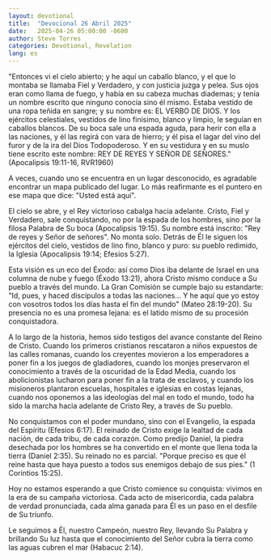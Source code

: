 ```yaml
---
layout: devotional
title:  "Devocional 26 Abril 2025"
date:   2025-04-26 05:00:00 -0600
author: Steve Torres
categories: Devotional, Revelation
lang: es
---
```


<div class="scripture">
  "Entonces vi el cielo abierto; y he aquí un caballo blanco, y el que lo montaba se llamaba Fiel y Verdadero, y con justicia juzga y pelea. Sus ojos eran como llama de fuego, y había en su cabeza muchas diademas; y tenía un nombre escrito que ninguno conocía sino él mismo. Estaba vestido de una ropa teñida en sangre; y su nombre es: EL VERBO DE DIOS. Y los ejércitos celestiales, vestidos de lino finísimo, blanco y limpio, le seguían en caballos blancos. De su boca sale una espada aguda, para herir con ella a las naciones, y él las regirá con vara de hierro; y él pisa el lagar del vino del furor y de la ira del Dios Todopoderoso. Y en su vestidura y en su muslo tiene escrito este nombre: REY DE REYES Y SEÑOR DE SEÑORES." (Apocalipsis 19:11-16, RVR1960) 
</div>

A veces, cuando uno se encuentra en un lugar desconocido, es agradable encontrar un mapa publicado del lugar. Lo más reafirmante es el puntero en ese mapa que dice: "Usted está aquí". 

El cielo se abre, y el Rey victorioso cabalga hacia adelante. Cristo, Fiel y Verdadero, sale conquistando, no por la espada de los hombres, sino por la filosa Palabra de Su boca (Apocalipsis 19:15). Su nombre está inscrito: "Rey de reyes y Señor de señores". No monta solo. Detrás de Él le siguen los ejércitos del cielo, vestidos de lino fino, blanco y puro: su pueblo redimido, la Iglesia (Apocalipsis 19:14; Efesios 5:27).

Esta visión es un eco del Éxodo: así como Dios iba delante de Israel en una columna de nube y fuego (Éxodo 13:21), ahora Cristo mismo conduce a Su pueblo a través del mundo. La Gran Comisión se cumple bajo su estandarte: "Id, pues, y haced discípulos a todas las naciones... Y he aquí que yo estoy con vosotros todos los días hasta el fin del mundo" (Mateo 28:19-20). Su presencia no es una promesa lejana: es el latido mismo de su procesión conquistadora.

A lo largo de la historia, hemos sido testigos del avance constante del Reino de Cristo. Cuando los primeros cristianos rescataron a niños expuestos de las calles romanas, cuando los creyentes movieron a los emperadores a poner fin a los juegos de gladiadores, cuando los monjes preservaron el conocimiento a través de la oscuridad de la Edad Media, cuando los abolicionistas lucharon para poner fin a la trata de esclavos, y cuando los misioneros plantaron escuelas, hospitales e iglesias en costas lejanas, cuando nos oponemos a las ideologías del mal en todo el mundo, todo ha sido la marcha hacia adelante de Cristo Rey, a través de Su pueblo.

No conquistamos con el poder mundano, sino con el Evangelio, la espada del Espíritu (Efesios 6:17). El reinado de Cristo exige la lealtad de cada nación, de cada tribu, de cada corazón. Como predijo Daniel, la piedra desechada por los hombres se ha convertido en el monte que llena toda la tierra (Daniel 2:35). Su reinado no es parcial. "Porque preciso es que él reine hasta que haya puesto a todos sus enemigos debajo de sus pies." (1 Corintios 15:25).

Hoy no estamos esperando a que Cristo comience su conquista: vivimos en la era de su campaña victoriosa. Cada acto de misericordia, cada palabra de verdad pronunciada, cada alma ganada para Él es un paso en el desfile de Su triunfo.

Le seguimos a Él, nuestro Campeón, nuestro Rey, llevando Su Palabra y brillando Su luz hasta que el conocimiento del Señor cubra la tierra como las aguas cubren el mar (Habacuc 2:14).
